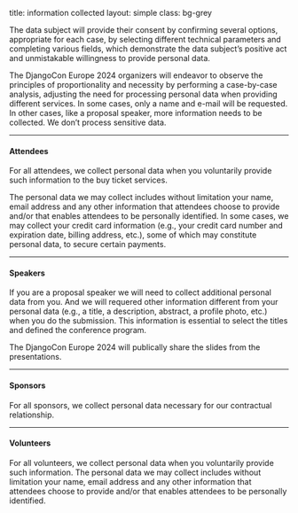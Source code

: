title: information collected
layout: simple
class: bg-grey
 
The data subject will provide their consent by confirming several options, appropriate for each case, by selecting different technical parameters and completing various fields, which demonstrate the data subject’s positive act and unmistakable willingness to provide personal data. 

The DjangoCon Europe 2024 organizers will endeavor to observe the principles of proportionality and necessity by performing a case-by-case analysis, adjusting the need for processing personal data when providing different services. In some cases, only a name and e-mail will be requested. In other cases, like a proposal speaker, more information needs to be collected. We don’t process sensitive data. 

<hr/>

#### Attendees

For all attendees, we collect personal data when you voluntarily provide such information to the buy ticket services. 

The personal data we may collect includes without limitation your name, email address and any other information that attendees choose to provide and/or that enables attendees to be personally identified. In some cases, we may collect your credit card information (e.g., your credit card number and expiration date, billing address, etc.), some of which may constitute personal data, to secure certain payments.

<hr/>

#### Speakers

If you are a proposal speaker we will need to collect additional personal data from you. And we will requered other information different from your personal data (e.g., a title, a description, abstract, a profile photo, etc.) when you do the submission. This information is essential to select the titles and defined the conference program. 

The DjangoCon Europe 2024 will publically share the slides from the presentations.

<hr/>

#### Sponsors

For all sponsors, we collect personal data necessary for our contractual relationship. 

<hr/>

#### Volunteers

For all volunteers, we collect personal data when you voluntarily provide such information. The personal data we may collect includes without limitation your name, email address and any other information that attendees choose to provide and/or that enables attendees to be personally identified.
